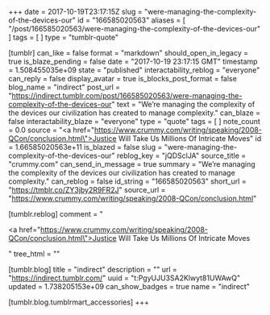 +++
date = 2017-10-19T23:17:15Z
slug = "were-managing-the-complexity-of-the-devices-our"
id = "166585020563"
aliases = [ "/post/166585020563/were-managing-the-complexity-of-the-devices-our" ]
tags = [ ]
type = "tumblr-quote"

[tumblr]
can_like = false
format = "markdown"
should_open_in_legacy = true
is_blaze_pending = false
date = "2017-10-19 23:17:15 GMT"
timestamp = 1.508455035e+09
state = "published"
interactability_reblog = "everyone"
can_reply = false
display_avatar = true
is_blocks_post_format = false
blog_name = "indirect"
post_url = "https://indirect.tumblr.com/post/166585020563/were-managing-the-complexity-of-the-devices-our"
text = "We&rsquo;re managing the complexity of the devices our civilization has created to manage complexity."
can_blaze = false
interactability_blaze = "everyone"
type = "quote"
tags = [ ]
note_count = 0.0
source = "<a href=\"https://www.crummy.com/writing/speaking/2008-QCon/conclusion.html\">Justice Will Take Us Millions Of Intricate Moves</a>"
id = 1.66585020563e+11
is_blazed = false
slug = "were-managing-the-complexity-of-the-devices-our"
reblog_key = "jQDSclJA"
source_title = "crummy.com"
can_send_in_message = true
summary = "We’re managing the complexity of the devices our civilization has created to manage complexity."
can_reblog = false
id_string = "166585020563"
short_url = "https://tmblr.co/ZY3jby2R9FR2J"
source_url = "https://www.crummy.com/writing/speaking/2008-QCon/conclusion.html"

[tumblr.reblog]
comment = "<p><a href=\"https://www.crummy.com/writing/speaking/2008-QCon/conclusion.html\">Justice Will Take Us Millions Of Intricate Moves</a></p>"
tree_html = ""

[tumblr.blog]
title = "indirect"
description = ""
url = "https://indirect.tumblr.com/"
uuid = "t:PgyUJU3SA2Klwyt81UWAwQ"
updated = 1.738205153e+09
can_show_badges = true
name = "indirect"

[tumblr.blog.tumblrmart_accessories]
+++
